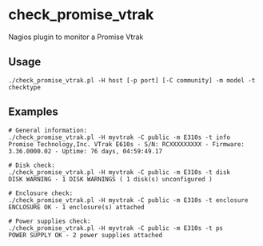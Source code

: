 check_promise_vtrak
===================

Nagios plugin to monitor a Promise Vtrak


Usage
-----
    ./check_promise_vtrak.pl -H host [-p port] [-C community] -m model -t checktype
    

Examples
--------
    # General information: 
    ./check_promise_vtrak.pl -H myvtrak -C public -m E310s -t info
    Promise Technology,Inc. VTrak E610s - S/N: RCXXXXXXXXX - Firmware: 3.36.0000.02 - Uptime: 76 days, 04:59:49.17

    # Disk check:
    ./check_promise_vtrak.pl -H myvtrak -C public -m E310s -t disk
    DISK WARNING - 1 DISK WARNINGS ( 1 disk(s) unconfigured )

    # Enclosure check:
    ./check_promise_vtrak.pl -H myvtrak -C public -m E310s -t enclosure
    ENCLOSURE OK - 1 enclosure(s) attached
    
    # Power supplies check:
    ./check_promise_vtrak.pl -H myvtrak -C public -m E310s -t ps
    POWER SUPPLY OK - 2 power supplies attached

